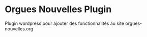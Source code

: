 # Orgues Nouvelles Plugin

Plugin wordpress pour ajouter des fonctionnalités au site orgues-nouvelles.org
